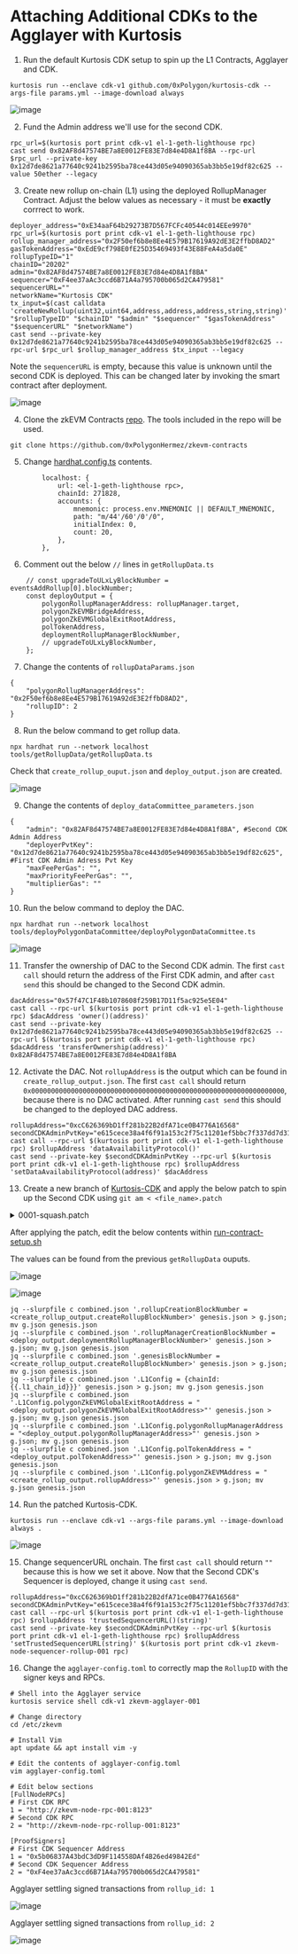 # Attaching Additional CDKs to the Agglayer with Kurtosis

1. Run the default Kurtosis CDK setup to spin up the L1 Contracts, Agglayer and CDK.
```
kurtosis run --enclave cdk-v1 github.com/0xPolygon/kurtosis-cdk --args-file params.yml --image-download always
```

![image](./01_cdk_agglayer.png)


2. Fund the Admin address we'll use for the second CDK.
```
rpc_url=$(kurtosis port print cdk-v1 el-1-geth-lighthouse rpc)
cast send 0x82AF8d47574BE7a8E0012FE83E7d84e4D8A1f8BA --rpc-url $rpc_url --private-key 0x12d7de8621a77640c9241b2595ba78ce443d05e94090365ab3bb5e19df82c625 --value 50ether --legacy
```
3. Create new rollup on-chain (L1) using the deployed RollupManager Contract. Adjust the below values as necessary - it must be **exactly** corrrect to work.
```
deployer_address="0xE34aaF64b29273B7D567FCFc40544c014EEe9970"
rpc_url=$(kurtosis port print cdk-v1 el-1-geth-lighthouse rpc)
rollup_manager_address="0x2F50ef6b8e8Ee4E579B17619A92dE3E2ffbD8AD2"
gasTokenAddress="0xEdE9cf798E0fE25D35469493f43E88FeA4a5da0E"
rollupTypeID="1"
chainID="20202"
admin="0x82AF8d47574BE7a8E0012FE83E7d84e4D8A1f8BA"
sequencer="0xF4ee37aAc3ccd6B71A4a795700b065d2CA479581"
sequencerURL=""
networkName="Kurtosis CDK"
tx_input=$(cast calldata 'createNewRollup(uint32,uint64,address,address,address,string,string)' "$rollupTypeID" "$chainID" "$admin" "$sequencer" "$gasTokenAddress"  "$sequencerURL" "$networkName")
cast send --private-key 0x12d7de8621a77640c9241b2595ba78ce443d05e94090365ab3bb5e19df82c625 --rpc-url $rpc_url $rollup_manager_address $tx_input --legacy
```
Note the `sequencerURL` is empty, because this value is unknown until the second CDK is deployed. This can be changed later by invoking the smart contract after deployment.

![image](./02_cdk_agglayer.png)

4. Clone the zkEVM Contracts [repo](https://github.com/0xPolygonHermez/zkevm-contracts). The tools included in the repo will be used.
```
git clone https://github.com/0xPolygonHermez/zkevm-contracts
```

5. Change [hardhat.config.ts](https://github.com/0xPolygonHermez/zkevm-contracts/blob/main/hardhat.config.ts) contents.

```
        localhost: {
            url: <el-1-geth-lighthouse rpc>,
            chainId: 271828,
            accounts: {
                mnemonic: process.env.MNEMONIC || DEFAULT_MNEMONIC,
                path: "m/44'/60'/0'/0",
                initialIndex: 0,
                count: 20,
            },
        },
```

6. Comment out the below `//` lines in `getRollupData.ts`
```
    // const upgradeToULxLyBlockNumber = eventsAddRollup[0].blockNumber;
    const deployOutput = {
        polygonRollupManagerAddress: rollupManager.target,
        polygonZkEVMBridgeAddress,
        polygonZkEVMGlobalExitRootAddress,
        polTokenAddress,
        deploymentRollupManagerBlockNumber,
        // upgradeToULxLyBlockNumber,
    };
```

7. Change the contents of `rollupDataParams.json`
```
{
    "polygonRollupManagerAddress": "0x2F50ef6b8e8Ee4E579B17619A92dE3E2ffbD8AD2",
    "rollupID": 2
}
```

8. Run the below command to get rollup data.
```
npx hardhat run --network localhost tools/getRollupData/getRollupData.ts
```
Check that `create_rollup_ouput.json` and `deploy_output.json` are created.

![image](./03_cdk_agglayer.png)

9. Change the contents of `deploy_dataCommittee_parameters.json`
```
{
    "admin": "0x82AF8d47574BE7a8E0012FE83E7d84e4D8A1f8BA", #Second CDK Admin Address
    "deployerPvtKey": "0x12d7de8621a77640c9241b2595ba78ce443d05e94090365ab3bb5e19df82c625", #First CDK Admin Adress Pvt Key
    "maxFeePerGas": "",
    "maxPriorityFeePerGas": "",
    "multiplierGas": ""
}
```

10. Run the below command to deploy the DAC. 
```
npx hardhat run --network localhost tools/deployPolygonDataCommittee/deployPolygonDataCommittee.ts
```

![image](./04_cdk_agglayer.png)

11. Transfer the ownership of DAC to the Second CDK admin. The first `cast call` should return the address of the First CDK admin, and after `cast send` this should be changed to the Second CDK admin.
```
dacAddress="0x57f47C1F48b1078608f259B17D11f5ac925e5E04"
cast call --rpc-url $(kurtosis port print cdk-v1 el-1-geth-lighthouse rpc) $dacAddress 'owner()(address)'
cast send --private-key 0x12d7de8621a77640c9241b2595ba78ce443d05e94090365ab3bb5e19df82c625 --rpc-url $(kurtosis port print cdk-v1 el-1-geth-lighthouse rpc) $dacAddress 'transferOwnership(address)' 0x82AF8d47574BE7a8E0012FE83E7d84e4D8A1f8BA
```

12. Activate the DAC. Not `rollupAddress` is the output which can be found in `create_rollup_output.json`. The first `cast call` should return `0x0000000000000000000000000000000000000000000000000000000000000000`, because there is no DAC activated. After running `cast send` this should be changed to the deployed DAC address.
```
rollupAddress="0xcC626369bD1ff281b22B2dfA71ce0B4776A16568"
secondCDKAdminPvtKey="e615cece38a4f6f91a153c2f75c11201ef5bbc7f337dd7d319df37eeb63f557f"
cast call --rpc-url $(kurtosis port print cdk-v1 el-1-geth-lighthouse rpc) $rollupAddress 'dataAvailabilityProtocol()'
cast send --private-key $secondCDKAdminPvtKey --rpc-url $(kurtosis port print cdk-v1 el-1-geth-lighthouse rpc) $rollupAddress 'setDataAvailabilityProtocol(address)' $dacAddress
```

13. Create a new branch of [Kurtosis-CDK](https://github.com/0xPolygon/kurtosis-cdk) and apply the below patch to spin up the Second CDK using `git am < <file_name>.patch`

<details>
<summary>0001-squash.patch</summary>
    
From 09c17c2bed526229445f38616c24165a95678b4c Mon Sep 17 00:00:00 2001
From: Ji Hwan <jkim@polygon.technology>
Date: Mon, 22 Jul 2024 15:08:52 +0900
Subject: [PATCH] squash

---
 cdk-erigon-sequencer-params.yml               |  2 +-
 cdk_bridge_infra.star                         | 94 ++++++++++---------
 input_parser.star                             |  2 +-
 kurtosis.yml                                  |  2 +-
 params.yml                                    | 50 +++++-----
 templates/bridge-infra/agglayer-config.toml   |  2 +-
 templates/bridge-infra/bridge-config.toml     |  2 +-
 templates/bridge-infra/haproxy.cfg            | 10 +-
 .../create_rollup_parameters.json             |  1 -
 .../contract-deploy/run-contract-setup.sh     | 22 ++---
 templates/trusted-node/dac-config.toml        |  2 +-
 templates/trusted-node/node-config.toml       |  6 +-
 12 files changed, 99 insertions(+), 96 deletions(-)

diff --git a/cdk-erigon-sequencer-params.yml b/cdk-erigon-sequencer-params.yml
index 1c16550..32807ca 100644
--- a/cdk-erigon-sequencer-params.yml
+++ b/cdk-erigon-sequencer-params.yml
@@ -137,7 +137,7 @@ args:
   ## Rollup configuration.
 
   # The chain id of the new rollup.
-  zkevm_rollup_chain_id: 10101
+  zkevm_rollup_chain_id: 20202
 
   # The fork id of the new rollup. It indicates the prover (zkROM/executor) version.
   zkevm_rollup_fork_id: 9
diff --git a/cdk_bridge_infra.star b/cdk_bridge_infra.star
index 92b2ad7..b31e135 100644
--- a/cdk_bridge_infra.star
+++ b/cdk_bridge_infra.star
@@ -1,5 +1,5 @@
 service_package = import_module("./lib/service.star")
-zkevm_agglayer_package = import_module("./lib/zkevm_agglayer.star")
+# zkevm_agglayer_package = import_module("./lib/zkevm_agglayer.star")
 zkevm_bridge_package = import_module("./lib/zkevm_bridge.star")
 databases = import_module("./databases.star")
 
@@ -22,21 +22,25 @@ def run(plan, args):
     )
 
     # Create the agglayer service config.
-    agglayer_config_artifact = create_agglayer_config_artifact(
-        plan, args, contract_setup_addresses, db_configs
-    )
-    agglayer_keystore_artifact = plan.store_service_files(
-        name="agglayer-keystore",
-        service_name="contracts" + args["deployment_suffix"],
-        src="/opt/zkevm/agglayer.keystore",
-    )
-    agglayer_config = zkevm_agglayer_package.create_agglayer_service_config(
-        args, agglayer_config_artifact, agglayer_keystore_artifact
-    )
+    # agglayer_config_artifact = create_agglayer_config_artifact(
+    #     plan, args, contract_setup_addresses, db_configs
+    # )
+    # agglayer_keystore_artifact = plan.store_service_files(
+    #     name="agglayer-keystore",
+    #     service_name="contracts" + args["deployment_suffix"],
+    #     src="/opt/zkevm/agglayer.keystore",
+    # )
+    # agglayer_config = zkevm_agglayer_package.create_agglayer_service_config(
+    #     args, agglayer_config_artifact, agglayer_keystore_artifact
+    # )
 
     # Start the bridge service and the agglayer.
+    # bridge_infra_services = plan.add_services(
+    #     configs=bridge_config | agglayer_config,
+    #     description="Starting bridge infra",
+    # )
     bridge_infra_services = plan.add_services(
-        configs=bridge_config | agglayer_config,
+        configs=bridge_config,
         description="Starting bridge infra",
     )
 
@@ -51,35 +55,35 @@ def run(plan, args):
     zkevm_bridge_package.start_reverse_proxy(plan, args, proxy_config_artifact)
 
 
-def create_agglayer_config_artifact(plan, args, contract_setup_addresses, db_configs):
-    agglayer_config_template = read_file(
-        src="./templates/bridge-infra/agglayer-config.toml"
-    )
-    return plan.render_templates(
-        name="agglayer-config-artifact",
-        config={
-            "agglayer-config.toml": struct(
-                template=agglayer_config_template,
-                # TODO: Organize those args.
-                data={
-                    "deployment_suffix": args["deployment_suffix"],
-                    "l1_chain_id": args["l1_chain_id"],
-                    "l1_rpc_url": args["l1_rpc_url"],
-                    "zkevm_l2_keystore_password": args["zkevm_l2_keystore_password"],
-                    "zkevm_l2_proofsigner_address": args[
-                        "zkevm_l2_proofsigner_address"
-                    ],
-                    # ports
-                    "zkevm_rpc_http_port": args["zkevm_rpc_http_port"],
-                    "zkevm_agglayer_port": args["zkevm_agglayer_port"],
-                    "zkevm_prometheus_port": args["zkevm_prometheus_port"],
-                    "l2_rpc_name": args["l2_rpc_name"],
-                }
-                | contract_setup_addresses
-                | db_configs,
-            )
-        },
-    )
+# def create_agglayer_config_artifact(plan, args, contract_setup_addresses, db_configs):
+#     agglayer_config_template = read_file(
+#         src="./templates/bridge-infra/agglayer-config.toml"
+#     )
+#     return plan.render_templates(
+#         name="agglayer-config-artifact",
+#         config={
+#             "agglayer-config.toml": struct(
+#                 template=agglayer_config_template,
+#                 # TODO: Organize those args.
+#                 data={
+#                     "deployment_suffix": args["deployment_suffix"],
+#                     "l1_chain_id": args["l1_chain_id"],
+#                     "l1_rpc_url": args["l1_rpc_url"],
+#                     "zkevm_l2_keystore_password": args["zkevm_l2_keystore_password"],
+#                     "zkevm_l2_proofsigner_address": args[
+#                         "zkevm_l2_proofsigner_address"
+#                     ],
+#                     # ports
+#                     "zkevm_rpc_http_port": args["zkevm_rpc_http_port"],
+#                     "zkevm_agglayer_port": args["zkevm_agglayer_port"],
+#                     "zkevm_prometheus_port": args["zkevm_prometheus_port"],
+#                     "l2_rpc_name": args["l2_rpc_name"],
+#                 }
+#                 | contract_setup_addresses
+#                 | db_configs,
+#             )
+#         },
+#     )
 
 
 def create_bridge_config_artifact(plan, args, contract_setup_addresses, db_configs):
@@ -130,7 +134,7 @@ def create_reverse_proxy_config_artifact(plan, args):
         src="./templates/bridge-infra/haproxy.cfg"
     )
 
-    l1rpc_service = plan.get_service("el-1-geth-lighthouse")
+    # l1rpc_service = plan.get_service("el-1-geth-lighthouse")
     l2rpc_service = plan.get_service(
         name=args["l2_rpc_name"] + args["deployment_suffix"]
     )
@@ -147,8 +151,8 @@ def create_reverse_proxy_config_artifact(plan, args):
             "haproxy.cfg": struct(
                 template=bridge_ui_proxy_config_template,
                 data={
-                    "l1rpc_ip": l1rpc_service.ip_address,
-                    "l1rpc_port": l1rpc_service.ports["rpc"].number,
+                    # "l1rpc_ip": l1rpc_service.ip_address,
+                    # "l1rpc_port": l1rpc_service.ports["rpc"].number,
                     "l2rpc_ip": l2rpc_service.ip_address,
                     "l2rpc_port": l2rpc_service.ports["http-rpc"].number,
                     "bridgeservice_ip": bridge_service.ip_address,
diff --git a/input_parser.star b/input_parser.star
index 2bd12c3..3b39542 100644
--- a/input_parser.star
+++ b/input_parser.star
@@ -56,7 +56,7 @@ DEFAULT_ARGS = {
     "l1_additional_services": [],
     "l1_preset": "mainnet",
     "l1_seconds_per_slot": 12,
-    "zkevm_rollup_chain_id": 10101,
+    "zkevm_rollup_chain_id": 20202,
     "zkevm_rollup_fork_id": 9,
     "polygon_zkevm_explorer": "https://explorer.private/",
     "l1_explorer_url": "https://sepolia.etherscan.io/",
diff --git a/kurtosis.yml b/kurtosis.yml
index 97159d3..9133aaa 100644
--- a/kurtosis.yml
+++ b/kurtosis.yml
@@ -127,7 +127,7 @@ description: |-
   ## Rollup configuration.
 
   # The chain id of the new rollup.
-  zkevm_rollup_chain_id: 10101
+  zkevm_rollup_chain_id: 20202
 
   # The fork id of the new rollup. It indicates the prover (zkROM/executor) version.
   zkevm_rollup_fork_id: 9
diff --git a/params.yml b/params.yml
index 836f5f9..1966158 100644
--- a/params.yml
+++ b/params.yml
@@ -3,7 +3,7 @@
 # The deployment process is divided into various stages.
 
 # Deploy local L1.
-deploy_l1: true
+deploy_l1: false
 
 # Deploy zkevm contracts on L1 (and also fund accounts).
 deploy_zkevm_contracts_on_l1: true
@@ -35,7 +35,7 @@ apply_workload: false
 args:
   # Suffix appended to service names.
   # Note: It should be a string.
-  deployment_suffix: "-001"
+  deployment_suffix: "-rollup-001"
 
   # The type of data availability to use.
   # Options:
@@ -87,32 +87,32 @@ args:
   # Addresses and private keys of the different components.
   # They have been generated using the following command:
   # polycli wallet inspect --mnemonic 'lab code glass agree maid neutral vessel horror deny frequent favorite soft gate galaxy proof vintage once figure diary virtual scissors marble shrug drop' --addresses 9 | tee keys.txt | jq -r '.Addresses[] | [.ETHAddress, .HexPrivateKey] | @tsv' | awk 'BEGIN{split("sequencer,aggregator,claimtxmanager,timelock,admin,loadtest,agglayer,dac,proofsigner",roles,",")} {print "zkevm_l2_" roles[NR] "_address: \"" $1 "\""; print "zkevm_l2_" roles[NR] "_private_key: \"0x" $2 "\"\n"}'
-  zkevm_l2_sequencer_address: "0x5b06837A43bdC3dD9F114558DAf4B26ed49842Ed"
-  zkevm_l2_sequencer_private_key: "0x183c492d0ba156041a7f31a1b188958a7a22eebadca741a7fe64436092dc3181"
+  zkevm_l2_sequencer_address: "0xF4ee37aAc3ccd6B71A4a795700b065d2CA479581"
+  zkevm_l2_sequencer_private_key: "39fa0e0993fdde70f16434fe5085cc7992bb82aa8acc765acc9f8c79d7751350"
 
-  zkevm_l2_aggregator_address: "0xCae5b68Ff783594bDe1b93cdE627c741722c4D4d"
-  zkevm_l2_aggregator_private_key: "0x2857ca0e7748448f3a50469f7ffe55cde7299d5696aedd72cfe18a06fb856970"
+  zkevm_l2_aggregator_address: "0x78DE6D4fD4848d7A79cBB5117FED025e2d482bED"
+  zkevm_l2_aggregator_private_key: "a624aee34e44e828a03bd8ecbeca5807d9187351e6772995b82c15f5610a4cf2"
 
-  zkevm_l2_claimtxmanager_address: "0x5f5dB0D4D58310F53713eF4Df80ba6717868A9f8"
-  zkevm_l2_claimtxmanager_private_key: "0x8d5c9ecd4ba2a195db3777c8412f8e3370ae9adffac222a54a84e116c7f8b934"
+  zkevm_l2_claimtxmanager_address: "0xf909b5F902D19CACB8B06c037bEf0a5345E99331"
+  zkevm_l2_claimtxmanager_private_key: "410affbfff4ba53a8784d3c71f983feeb410d3be0e4f7fec4dba1612bbcc4acf"
 
-  zkevm_l2_timelock_address: "0x130aA39Aa80407BD251c3d274d161ca302c52B7A"
-  zkevm_l2_timelock_private_key: "0x80051baf5a0a749296b9dcdb4a38a264d2eea6d43edcf012d20b5560708cf45f"
+  zkevm_l2_timelock_address: "0x901b68102f6C695D62692499EB92e2B02E69A106"
+  zkevm_l2_timelock_private_key: "58397f0a1789f1d97cb9d9eb986fb05831d18b410b496d7baf66bac9baa7c952"
 
-  zkevm_l2_admin_address: "0xE34aaF64b29273B7D567FCFc40544c014EEe9970"
-  zkevm_l2_admin_private_key: "0x12d7de8621a77640c9241b2595ba78ce443d05e94090365ab3bb5e19df82c625"
+  zkevm_l2_admin_address: "0x82AF8d47574BE7a8E0012FE83E7d84e4D8A1f8BA"
+  zkevm_l2_admin_private_key: "e615cece38a4f6f91a153c2f75c11201ef5bbc7f337dd7d319df37eeb63f557f"
 
-  zkevm_l2_loadtest_address: "0x81457240ff5b49CaF176885ED07e3E7BFbE9Fb81"
-  zkevm_l2_loadtest_private_key: "0xd7df6d64c569ffdfe7c56e6b34e7a2bdc7b7583db74512a9ffe26fe07faaa5de"
+  zkevm_l2_loadtest_address: "0x2d1bd6e35fD386066fDebbf54eb75B436DFa93b4"
+  zkevm_l2_loadtest_private_key: "c63cd87974fc7742a5f92df58e365517e4ef134864cd8b1d600d1fdf3d3d5049"
 
-  zkevm_l2_agglayer_address: "0x351e560852ee001d5D19b5912a269F849f59479a"
-  zkevm_l2_agglayer_private_key: "0x1d45f90c0a9814d8b8af968fa0677dab2a8ff0266f33b136e560fe420858a419"
+  zkevm_l2_agglayer_address: "0x1Bf81F72A112B7b485db45f523ED93734C2630ff"
+  zkevm_l2_agglayer_private_key: "1455c65719e11c70183234ae0e840a39bad98c8c65109721871bbb605fd13754"
 
-  zkevm_l2_dac_address: "0x5951F5b2604c9B42E478d5e2B2437F44073eF9A6"
-  zkevm_l2_dac_private_key: "0x85d836ee6ea6f48bae27b31535e6fc2eefe056f2276b9353aafb294277d8159b"
+  zkevm_l2_dac_address: "0xfA2542aca48930aae82C9291f1F029a189C6921b"
+  zkevm_l2_dac_private_key: "3d7ca1abd8651954b6d060e06c2d2cee72cb95252f2ec48c0034c3fb078eecf1"
 
-  zkevm_l2_proofsigner_address: "0x7569cc70950726784c8D3bB256F48e43259Cb445"
-  zkevm_l2_proofsigner_private_key: "0x77254a70a02223acebf84b6ed8afddff9d3203e31ad219b2bf900f4780cf9b51"
+  zkevm_l2_proofsigner_address: "0x101026E7dADbDd880Bef32884eb63A414C939bb6"
+  zkevm_l2_proofsigner_private_key: "f46b741e1571a2186b7f4f0a9c6dc25697b36eabbe7ea03da3a3f1b2d060b56c"
 
   # Keystore password.
   zkevm_l2_keystore_password: pSnv6Dh5s9ahuzGzH9RoCDrKAMddaX3m
@@ -135,20 +135,20 @@ args:
   ## Rollup configuration.
 
   # The chain id of the new rollup.
-  zkevm_rollup_chain_id: 10101
+  zkevm_rollup_chain_id: 20202
 
   # The fork id of the new rollup. It indicates the prover (zkROM/executor) version.
   zkevm_rollup_fork_id: 9
 
   # The address of the rollup manager contract on L1.
   # If specified, the rollup data will be retrieved from this contract instead of using the contracts service.
-  # zkevm_rollup_manager_address: ""
+  # zkevm_rollup_manager_address: "0x2F50ef6b8e8Ee4E579B17619A92dE3E2ffbD8AD2"
   # # The block number at which the rollup manager contract was deployed.
-  # zkevm_rollup_manager_block_number: 0
+  # zkevm_rollup_manager_block_number: 19
   # # The address of the global exit root contract on L2.
-  # zkevm_global_exit_root_l2_address: ""
+  # zkevm_global_exit_root_l2_address: "0xa40d5f56745a118d0906a34e69aec8c0db1cb8fa"
   # # The address of the Polygon data committee contract on L1.
-  # polygon_data_committee_address: ""
+  # polygon_data_committee_address: "0x5A6896A98c4B7C7E8f16d177C719a1d856b9154c"
 
   polygon_zkevm_explorer: https://explorer.private/
   l1_explorer_url: https://sepolia.etherscan.io/
diff --git a/templates/bridge-infra/agglayer-config.toml b/templates/bridge-infra/agglayer-config.toml
index e43de3a..8bc5cb3 100644
--- a/templates/bridge-infra/agglayer-config.toml
+++ b/templates/bridge-infra/agglayer-config.toml
@@ -14,7 +14,7 @@ MaxRequestsPerIPAndSecond = 5000
 
 [Log]
 Environment = "production" # "production" or "development"
-Level = "info"
+Level = "debug"
 Outputs = ["stderr"]
 
 [DB]
diff --git a/templates/bridge-infra/bridge-config.toml b/templates/bridge-infra/bridge-config.toml
index e3b04c4..e9914ab 100644
--- a/templates/bridge-infra/bridge-config.toml
+++ b/templates/bridge-infra/bridge-config.toml
@@ -1,5 +1,5 @@
 [Log]
-Level = "info"
+Level = "debug"
 Environment = "production"
 Outputs = ["stderr"]
 
diff --git a/templates/bridge-infra/haproxy.cfg b/templates/bridge-infra/haproxy.cfg
index 093d36d..4450c0c 100644
--- a/templates/bridge-infra/haproxy.cfg
+++ b/templates/bridge-infra/haproxy.cfg
@@ -21,20 +21,20 @@ frontend http_in
     http-response set-header Access-Control-Allow-Methods "GET, DELETE, OPTIONS, POST, PUT"
 
     # Define ACLs for URL matching
-    acl url_l1rpc path_beg /l1rpc
+    # acl url_l1rpc path_beg /l1rpc
     acl url_l2rpc path_beg /l2rpc
     acl url_bridgeservice path_beg /bridgeservice
 
     # Use backend based on ACL match
-    use_backend backend_l1rpc if url_l1rpc
+    # use_backend backend_l1rpc if url_l1rpc
     use_backend backend_l2rpc if url_l2rpc
     use_backend backend_bridgeservice if url_bridgeservice
     default_backend backend_default
 
 # Backend configuration for /l1rpc
-backend backend_l1rpc
-    http-request set-path /
-    server server1 {{.l1rpc_ip}}:{{.l1rpc_port}}
+# backend backend_l1rpc
+#     http-request set-path /
+#     server server1 {{.l1rpc_ip}}:{{.l1rpc_port}}
 
 # Backend configuration for /l2rpc
 backend backend_l2rpc
diff --git a/templates/contract-deploy/create_rollup_parameters.json b/templates/contract-deploy/create_rollup_parameters.json
index 25778b7..e48dc40 100644
--- a/templates/contract-deploy/create_rollup_parameters.json
+++ b/templates/contract-deploy/create_rollup_parameters.json
@@ -4,7 +4,6 @@
     "consensusContract": "{{.zkevm_rollup_consensus}}",
     "dataAvailabilityProtocol": "PolygonDataCommittee",
     "deployerPvtKey": "{{.zkevm_l2_admin_private_key}}",
-    "description": "kurtosis-devnet",
     "forkID": {{.zkevm_rollup_fork_id}},
     "gasTokenAddress":"",
     "maxFeePerGas": "",
diff --git a/templates/contract-deploy/run-contract-setup.sh b/templates/contract-deploy/run-contract-setup.sh
index 281a502..bc760b4 100755
--- a/templates/contract-deploy/run-contract-setup.sh
+++ b/templates/contract-deploy/run-contract-setup.sh
@@ -34,10 +34,10 @@ fund_account_on_l1() {
 
 # We want to avoid running this script twice.
 # In the future it might make more sense to exit with an error code.
-if [[ -e "/opt/zkevm/.init-complete.lock" ]]; then
-    echo "This script has already been executed"
-    exit
-fi
+# if [[ -e "/opt/zkevm/.init-complete.lock" ]]; then
+#     echo "This script has already been executed"
+#     exit
+# fi
 
 # Wait for the L1 RPC to be available.
 echo_ts "Waiting for the L1 RPC to be available"
@@ -128,14 +128,14 @@ if [[ fork_id -lt 8 ]]; then
 fi
 
 # NOTE there is a disconnect in the necessary configurations here between the validium node and the zkevm node
-jq --slurpfile c combined.json '.rollupCreationBlockNumber = $c[0].createRollupBlockNumber' genesis.json > g.json; mv g.json genesis.json
-jq --slurpfile c combined.json '.rollupManagerCreationBlockNumber = $c[0].upgradeToULxLyBlockNumber' genesis.json > g.json; mv g.json genesis.json
-jq --slurpfile c combined.json '.genesisBlockNumber = $c[0].createRollupBlockNumber' genesis.json > g.json; mv g.json genesis.json
+jq --slurpfile c combined.json '.rollupCreationBlockNumber = 68' genesis.json > g.json; mv g.json genesis.json
+jq --slurpfile c combined.json '.rollupManagerCreationBlockNumber = 19' genesis.json > g.json; mv g.json genesis.json
+jq --slurpfile c combined.json '.genesisBlockNumber = 68' genesis.json > g.json; mv g.json genesis.json
 jq --slurpfile c combined.json '.L1Config = {chainId:{{.l1_chain_id}}}' genesis.json > g.json; mv g.json genesis.json
-jq --slurpfile c combined.json '.L1Config.polygonZkEVMGlobalExitRootAddress = $c[0].polygonZkEVMGlobalExitRootAddress' genesis.json > g.json; mv g.json genesis.json
-jq --slurpfile c combined.json '.L1Config.polygonRollupManagerAddress = $c[0].polygonRollupManagerAddress' genesis.json > g.json; mv g.json genesis.json
-jq --slurpfile c combined.json '.L1Config.polTokenAddress = $c[0].polTokenAddress' genesis.json > g.json; mv g.json genesis.json
-jq --slurpfile c combined.json '.L1Config.polygonZkEVMAddress = $c[0].rollupAddress' genesis.json > g.json; mv g.json genesis.json
+jq --slurpfile c combined.json '.L1Config.polygonZkEVMGlobalExitRootAddress = "0x1f7ad7caA53e35b4f0D138dC5CBF91aC108a2674"' genesis.json > g.json; mv g.json genesis.json
+jq --slurpfile c combined.json '.L1Config.polygonRollupManagerAddress = "0x2F50ef6b8e8Ee4E579B17619A92dE3E2ffbD8AD2"' genesis.json > g.json; mv g.json genesis.json
+jq --slurpfile c combined.json '.L1Config.polTokenAddress = "0xEdE9cf798E0fE25D35469493f43E88FeA4a5da0E"' genesis.json > g.json; mv g.json genesis.json
+jq --slurpfile c combined.json '.L1Config.polygonZkEVMAddress = "0xcC626369bD1ff281b22B2dfA71ce0B4776A16568"' genesis.json > g.json; mv g.json genesis.json
 
 # Create cdk-erigon node configs
 jq_script='
diff --git a/templates/trusted-node/dac-config.toml b/templates/trusted-node/dac-config.toml
index f692834..793bf80 100644
--- a/templates/trusted-node/dac-config.toml
+++ b/templates/trusted-node/dac-config.toml
@@ -13,7 +13,7 @@ TrackSequencer = false
 
 [Log]
 Environment = "development" # "production" or "development"
-Level = "info"
+Level = "debug"
 Outputs = ["stderr"]
 
 [DB]
diff --git a/templates/trusted-node/node-config.toml b/templates/trusted-node/node-config.toml
index a4f0db6..4e1d64f 100644
--- a/templates/trusted-node/node-config.toml
+++ b/templates/trusted-node/node-config.toml
@@ -68,7 +68,7 @@ Environment = "production"
 # log. Generally we'll switch to debug if we want to troubleshoot
 # something specifically otherwise we leave it at info
 # ------------------------------------------------------------------------------
-Level = "info"
+Level = "debug"
 
 # ------------------------------------------------------------------------------
 # Outputs define the output paths for writing logs. The default is to
@@ -1027,7 +1027,7 @@ Environment = "production"
 # log. Generally we'll switch to debug if we want to troubleshoot
 # something specifically otherwise we leave it at info
 # ------------------------------------------------------------------------------
-Level = "info"
+Level = "debug"
 
 # ==============================================================================
 #  ____  _____ ___  _   _ _____ _   _  ____ _____ ____  _____ _   _ ____  _____ ____
@@ -1263,7 +1263,7 @@ AggLayerTxTimeout = "600s"
 # ------------------------------------------------------------------------------
 # AggLayerURL is the RPC URL of the agglayer itself
 # ------------------------------------------------------------------------------
-AggLayerURL = "http://zkevm-agglayer{{.deployment_suffix}}:{{.zkevm_agglayer_port}}"
+AggLayerURL = "http://zkevm-agglayer-001:{{.zkevm_agglayer_port}}"
 {{else}}
 
 # ------------------------------------------------------------------------------
-- 
2.34.1

</details>

After applying the patch, edit the below contents within [run-contract-setup.sh](https://github.com/0xPolygon/kurtosis-cdk/blob/main/templates/contract-deploy/run-contract-setup.sh)

The values can be found from the previous `getRollupData` ouputs.

![image](./05_cdk_agglayer.png)

![image](./06_cdk_agglayer.png)

```
jq --slurpfile c combined.json '.rollupCreationBlockNumber = <create_rollup_output.createRollupBlockNumber>' genesis.json > g.json; mv g.json genesis.json
jq --slurpfile c combined.json '.rollupManagerCreationBlockNumber = <deploy_output.deploymentRollupManagerBlockNumber>' genesis.json > g.json; mv g.json genesis.json
jq --slurpfile c combined.json '.genesisBlockNumber = <create_rollup_output.createRollupBlockNumber>' genesis.json > g.json; mv g.json genesis.json
jq --slurpfile c combined.json '.L1Config = {chainId:{{.l1_chain_id}}}' genesis.json > g.json; mv g.json genesis.json
jq --slurpfile c combined.json '.L1Config.polygonZkEVMGlobalExitRootAddress = "<deploy_output.polygonZkEVMGlobalExitRootAddress>"' genesis.json > g.json; mv g.json genesis.json
jq --slurpfile c combined.json '.L1Config.polygonRollupManagerAddress = "<deploy_output.polygonRollupManagerAddress>"' genesis.json > g.json; mv g.json genesis.json
jq --slurpfile c combined.json '.L1Config.polTokenAddress = "<deploy_output.polTokenAddress>"' genesis.json > g.json; mv g.json genesis.json
jq --slurpfile c combined.json '.L1Config.polygonZkEVMAddress = "<create_rollup_output.rollupAddress>"' genesis.json > g.json; mv g.json genesis.json
``` 
    
14. Run the patched Kurtosis-CDK.
```
kurtosis run --enclave cdk-v1 --args-file params.yml --image-download always .
```

![image](./07_cdk_agglayer.png)

15. Change sequencerURL onchain. The first `cast call` should return `""` because this is how we set it above. Now that the Second CDK's Sequencer is deployed, change it using `cast send`.
```
rollupAddress="0xcC626369bD1ff281b22B2dfA71ce0B4776A16568"
secondCDKAdminPvtKey="e615cece38a4f6f91a153c2f75c11201ef5bbc7f337dd7d319df37eeb63f557f"
cast call --rpc-url $(kurtosis port print cdk-v1 el-1-geth-lighthouse rpc) $rollupAddress 'trustedSequencerURL()(string)'
cast send --private-key $secondCDKAdminPvtKey --rpc-url $(kurtosis port print cdk-v1 el-1-geth-lighthouse rpc) $rollupAddress 'setTrustedSequencerURL(string)' $(kurtosis port print cdk-v1 zkevm-node-sequencer-rollup-001 rpc) 
```
    
16. Change the `agglayer-config.toml` to correctly map the `RollupID` with the signer keys and RPCs.
```
# Shell into the Agglayer service
kurtosis service shell cdk-v1 zkevm-agglayer-001

# Change directory
cd /etc/zkevm

# Install Vim
apt update && apt install vim -y
    
# Edit the contents of agglayer-config.toml
vim agglayer-config.toml
    
# Edit below sections
[FullNodeRPCs]
# First CDK RPC
1 = "http://zkevm-node-rpc-001:8123"
# Second CDK RPC
2 = "http://zkevm-node-rpc-rollup-001:8123"

[ProofSigners]
# First CDK Sequencer Address
1 = "0x5b06837A43bdC3dD9F114558DAf4B26ed49842Ed" 
# Second CDK Sequencer Address
2 = "0xF4ee37aAc3ccd6B71A4a795700b065d2CA479581" 
```    

Agglayer settling signed transactions from `rollup_id: 1`

![image](./08_cdk_agglayer.png)

Agglayer settling signed transactions from `rollup_id: 2`

![image](./09_cdk_agglayer.png)
